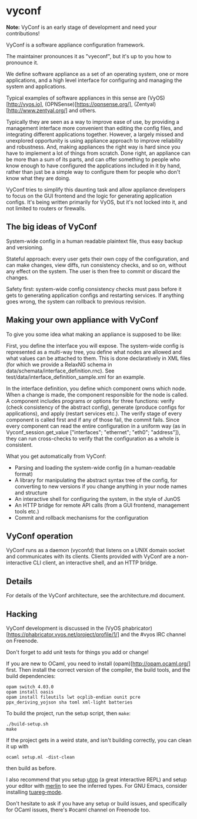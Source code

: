 vyconf
=======

**Note:** VyConf is an early stage of development and need your contributions!

VyConf is a software appliance configuration framework.

The maintainer pronounces it as "vyeconf", but it's up to you how to pronounce it.

We define software appliance as a set of an operating system, one or more applications,
and a high level interface for configuring and managing the system and applications.

Typical examples of software appliances in this sense are (VyOS)[http://vyos.io],
(OPNSense)[https://opnsense.org/], (Zentyal)[http://www.zentyal.org/] and others.

Typically they are seen as a way to improve ease of use, by providing a management interface
more convenient than editing the config files, and integrating different applications together.
However, a largely missed and unexplored opportunity is using appliance approach to improve
reliability and robustness. And, making appliances the right way is hard since you have to
implement a lot of things from scratch. Done right, an appliance can be more than a sum of its
parts, and can offer something to people who know enough to have configured the applications
included in it by hand, rather than just be a simple way to configure them for people who
don't know what they are doing.

VyConf tries to simplify this daunting task and allow appliance developers to focus on the
GUI frontend and the logic for generating application configs. It's being written primarily
for VyOS, but it's not locked into it, and not limited to routers or firewalls.

## The big ideas of VyConf

System-wide config in a human readable plaintext file, thus easy backup and versioning.

Stateful approach: every user gets their own copy of the configuration, and can make changes,
view diffs, run consistency checks, and so on, without any effect on the system. The user is then
free to commit or discard the changes.

Safety first: system-wide config consistency checks must pass before it gets to generating
application configs and restarting services. If anything goes wrong, the system can rollback
to previous revision.

## Making your own appliance with VyConf

To give you some idea what making an appliance is supposed to be like:

First, you define the interface you will expose. The system-wide config is represented as
a multi-way tree, you define what nodes are allowed and what values can be attached to them.
This is done declaratively in XML files (for which we provide a RelaxNG schema in data/schemata/interface_definition.rnc).
See test/data/interface_definition_sample.xml for an example.

In the interface definition, you define which component owns which node. When a change is made, the component
responsible for the node is called. A component includes programs or options for three functions: verify (check
consistency of the abstract config), generate (produce configs for applications), and apply (restart services etc.).
The verify stage of every component is called first and if any of those fail, the commit fails. Since every component
can read the entire configuration in a uniform way (as in Vyconf_session.get_value ["interfaces"; "ethernet"; "eth0"; "address"]),
they can run cross-checks to verify that the configuration as a whole is consistent.

What you get automatically from VyConf:
* Parsing and loading the system-wide config (in a human-readable format)
* A library for manipulating the abstract syntax tree of the config, for converting to new versions if you change anything in your node names and structure
* An interactive shell for configuring the system, in the style of JunOS
* An HTTP bridge for remote API calls (from a GUI frontend, management tools etc.)
* Commit and rollback mechanisms for the configuration


## VyConf operation

VyConf runs as a daemon (vyconfd) that listens on a UNIX domain socket and communicates with
its clients. Clients provided with VyConf are a non-interactive CLI client, an interactive shell,
and an HTTP bridge.

## Details

For details of the VyConf architecture, see the architecture.md document.

## Hacking

VyConf development is discussed in the (VyOS phabricator)[https://phabricator.vyos.net/project/profile/1/]
and the #vyos IRC channel on Freenode.

Don't forget to add unit tests for things you add or change!

If you are new to OCaml, you need to install (opam)[http://opam.ocaml.org/]
first. Then install the correct version of the compiler, the build tools, and
the build dependencies:

```
opam switch 4.03.0
opam install oasis
opam install fileutils lwt ocplib-endian ounit pcre ppx_deriving_yojson sha toml xml-light batteries
```

To build the project, run the setup script, then `make`:

```
./build-setup.sh
make
```

If the project gets in a weird state, and isn't building correctly, you can clean it up with

```
ocaml setup.ml -dist-clean
```

then build as before.
 
I also recommend that you setup [utop](https://opam.ocaml.org/blog/about-utop/)
(a great interactive REPL) and setup your editor with
[merlin](https://github.com/ocaml/merlin) to see the inferred types. For GNU
Emacs, consider installing [tuareg-mode](https://github.com/ocaml/tuareg).

Don't hesitate to ask if you have any setup or build issues, and specifically for OCaml issues,
there's #ocaml channel on Freenode too.

